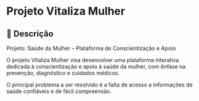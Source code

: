 # Projeto Vitaliza Mulher

## 📌 Descrição
Projeto: Saúde da Mulher – Plataforma de Conscientização e Apoio

O projeto Vitaliza Mulher visa desenvolver uma plataforma interativa dedicada à conscientização e apoio à saúde da mulher, com ênfase na prevenção, diagnóstico e cuidados médicos.

O principal problema a ser resolvido é a falta de acesso a informações de saúde confiáveis ​​e de fácil compreensão. 

